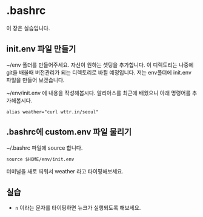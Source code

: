 # .bashrc

이 장은 실습입니다.

## init.env 파일 만들기
~/env 폴더를 만들어주세요. 자신이 원하는 셋팅을 추가합니다.
이 디렉토리는 나중에 git을 배울때 버전관리가 되는 디렉토리로 바뀔 예정입니다.
저는 env폴더에 init.env 파일을 만들어 보겠습니다.

~/env/init.env 에 내용을 작성해봅시다. 알리아스를 최근에 배웠으니 아래 명령어를 추가해봅시다.

```
alias weather="curl wttr.in/seoul"
```

## .bashrc에 custom.env 파일 물리기
~/.bashrc 파일에 source 합니다.
```
source $HOME/env/init.env
```

터미널을 새로 띄워서 weather 라고 타이핑해보세요.

## 실습
- `n` 이라는 문자를 타이핑하면 뉴크가 실행되도록 해보세요.
